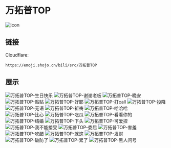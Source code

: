 # 万拓普TOP
![icon](https://emoji.shojo.cn/bili/src/万拓普TOP/icon.png)
## 链接
Cloudflare:
```
https://emoji.shojo.cn/bili/src/万拓普TOP
```
## 展示
![万拓普TOP-生日快乐](https://emoji.shojo.cn/bili/src/万拓普TOP/万拓普TOP-生日快乐.png)
![万拓普TOP-谢谢老板](https://emoji.shojo.cn/bili/src/万拓普TOP/万拓普TOP-谢谢老板.png)
![万拓普TOP-晚安](https://emoji.shojo.cn/bili/src/万拓普TOP/万拓普TOP-晚安.png)
![万拓普TOP-贴贴](https://emoji.shojo.cn/bili/src/万拓普TOP/万拓普TOP-贴贴.png)
![万拓普TOP-好耶](https://emoji.shojo.cn/bili/src/万拓普TOP/万拓普TOP-好耶.png)
![万拓普TOP-打call](https://emoji.shojo.cn/bili/src/万拓普TOP/万拓普TOP-打call.png)
![万拓普TOP-投降](https://emoji.shojo.cn/bili/src/万拓普TOP/万拓普TOP-投降.png)
![万拓普TOP-无语](https://emoji.shojo.cn/bili/src/万拓普TOP/万拓普TOP-无语.png)
![万拓普TOP-祈祷](https://emoji.shojo.cn/bili/src/万拓普TOP/万拓普TOP-祈祷.png)
![万拓普TOP-哈哈哈](https://emoji.shojo.cn/bili/src/万拓普TOP/万拓普TOP-哈哈哈.png)
![万拓普TOP-比心](https://emoji.shojo.cn/bili/src/万拓普TOP/万拓普TOP-比心.png)
![万拓普TOP-吃瓜](https://emoji.shojo.cn/bili/src/万拓普TOP/万拓普TOP-吃瓜.png)
![万拓普TOP-看看你的](https://emoji.shojo.cn/bili/src/万拓普TOP/万拓普TOP-看看你的.png)
![万拓普TOP-结婚](https://emoji.shojo.cn/bili/src/万拓普TOP/万拓普TOP-结婚.png)
![万拓普TOP-下头](https://emoji.shojo.cn/bili/src/万拓普TOP/万拓普TOP-下头.png)
![万拓普TOP-可爱捏](https://emoji.shojo.cn/bili/src/万拓普TOP/万拓普TOP-可爱捏.png)
![万拓普TOP-我不能接受](https://emoji.shojo.cn/bili/src/万拓普TOP/万拓普TOP-我不能接受.png)
![万拓普TOP-委屈](https://emoji.shojo.cn/bili/src/万拓普TOP/万拓普TOP-委屈.png)
![万拓普TOP-害羞](https://emoji.shojo.cn/bili/src/万拓普TOP/万拓普TOP-害羞.png)
![万拓普TOP-吃醋](https://emoji.shojo.cn/bili/src/万拓普TOP/万拓普TOP-吃醋.png)
![万拓普TOP-就这](https://emoji.shojo.cn/bili/src/万拓普TOP/万拓普TOP-就这.png)
![万拓普TOP-发财](https://emoji.shojo.cn/bili/src/万拓普TOP/万拓普TOP-发财.png)
![万拓普TOP-破防了](https://emoji.shojo.cn/bili/src/万拓普TOP/万拓普TOP-破防了.png)
![万拓普TOP-累了](https://emoji.shojo.cn/bili/src/万拓普TOP/万拓普TOP-累了.png)
![万拓普TOP-黑人问号](https://emoji.shojo.cn/bili/src/万拓普TOP/万拓普TOP-黑人问号.png)
